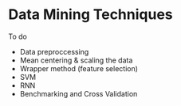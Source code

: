 # Data Mining Techniques

To do
- Data preproccessing
- Mean centering & scaling the data
- Wrapper method (feature selection)
- SVM
- RNN
- Benchmarking and Cross Validation 
